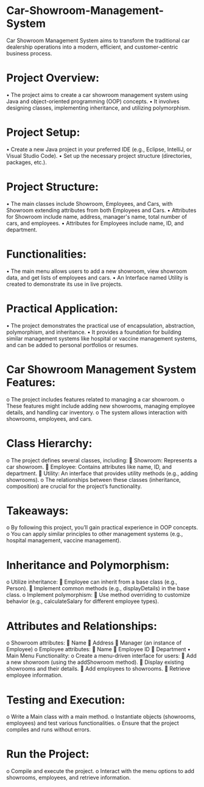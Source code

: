 # Car-Showroom-Management-System
Car Showroom Management System aims to transform the traditional car dealership operations into a modern, efficient, and customer-centric business process.

# Project Overview:
•	The project aims to create a car showroom management system using Java and object-oriented programming (OOP) concepts.
•	It involves designing classes, implementing inheritance, and utilizing polymorphism.

# Project Setup:
• Create a new Java project in your preferred IDE (e.g., Eclipse, IntelliJ, or Visual Studio Code).
•	Set up the necessary project structure (directories, packages, etc.). 
# Project Structure:
•	The main classes include Showroom, Employees, and Cars, with Showroom extending attributes from both Employees and Cars.
•	Attributes for Showroom include name, address, manager's name, total number of cars, and employees.
•	Attributes for Employees include name, ID, and department.
# Functionalities:
•	The main menu allows users to add a new showroom, view showroom data, and get lists of employees and cars.
•	An Interface named Utility is created to demonstrate its use in live projects.
# Practical Application:
•	The project demonstrates the practical use of encapsulation, abstraction, polymorphism, and inheritance.
•	It provides a foundation for building similar management systems like hospital or vaccine management systems, and can be added to personal portfolios or resumes.
# Car Showroom Management System Features:
o	The project includes features related to managing a car showroom.
o	These features might include adding new showrooms, managing employee details, and handling car inventory.
o	The system allows interaction with showrooms, employees, and cars.
# Class Hierarchy:
o	The project defines several classes, including: 
	Showroom: Represents a car showroom.
	Employee: Contains attributes like name, ID, and department.
	Utility: An interface that provides utility methods (e.g., adding showrooms).
o	The relationships between these classes (inheritance, composition) are crucial for the project’s functionality.
# Takeaways:
o	By following this project, you’ll gain practical experience in OOP concepts.
o	You can apply similar principles to other management systems (e.g., hospital management, vaccine management).


# Inheritance and Polymorphism:
o	Utilize inheritance: 
	Employee can inherit from a base class (e.g., Person).
	Implement common methods (e.g., displayDetails) in the base class.
o	Implement polymorphism: 
	Use method overriding to customize behavior (e.g., calculateSalary for different employee types).
# Attributes and Relationships:
o	Showroom attributes: 
	Name
	Address
	Manager (an instance of Employee)
o	Employee attributes: 
	Name
	Employee ID
	Department
•	Main Menu Functionality:
o	Create a menu-driven interface for users: 
	Add a new showroom (using the addShowroom method).
	Display existing showrooms and their details.
	Add employees to showrooms.
	Retrieve employee information.
# Testing and Execution:
o	Write a Main class with a main method.
o	Instantiate objects (showrooms, employees) and test various functionalities.
o	Ensure that the project compiles and runs without errors.
# Run the Project:
o	Compile and execute the project.
o	Interact with the menu options to add showrooms, employees, and retrieve information.



